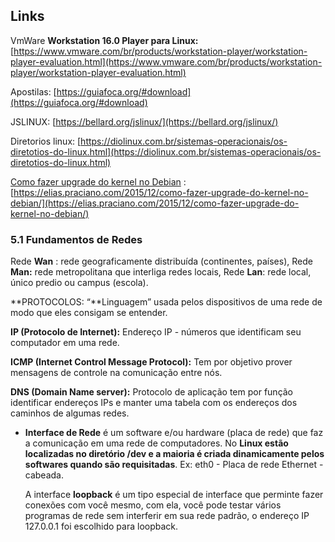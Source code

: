 ## Links
VmWare **Workstation 16.0 Player para Linux:** [https://www.vmware.com/br/products/workstation-player/workstation-player-evaluation.html](https://www.vmware.com/br/products/workstation-player/workstation-player-evaluation.html)

Apostilas: [https://guiafoca.org/#download](https://guiafoca.org/#download)

JSLINUX: [https://bellard.org/jslinux/](https://bellard.org/jslinux/)

Diretorios linux: [https://diolinux.com.br/sistemas-operacionais/os-diretotios-do-linux.html](https://diolinux.com.br/sistemas-operacionais/os-diretotios-do-linux.html)

[Como fazer upgrade do kernel no Debian](https://elias.praciano.com/2015/12/como-fazer-upgrade-do-kernel-no-debian/) : [https://elias.praciano.com/2015/12/como-fazer-upgrade-do-kernel-no-debian/](https://elias.praciano.com/2015/12/como-fazer-upgrade-do-kernel-no-debian/)

### 5.1 Fundamentos de Redes

Rede **Wan** : rede geograficamente distribuída (continentes, países), Rede **Man:** rede metropolitana que interliga redes locais, Rede **Lan**: rede local, único predio ou campus (escola).

**PROTOCOLOS: “**Linguagem” usada pelos dispositivos de uma rede de modo que eles consigam se entender.

**IP (Protocolo de Internet):**  Endereço IP - números que identificam seu computador em uma rede.

**ICMP (Internet Control Message Protocol):** Tem por objetivo prover mensagens de controle na comunicação entre nós.

**DNS (Domain Name server):** Protocolo de aplicação tem por função identificar endereços IPs e manter uma tabela com os endereços dos caminhos de algumas redes.

- **Interface de Rede** é um software e/ou hardware (placa de rede) que faz a comunicação em uma rede de computadores. No **Linux estão localizadas no diretório /dev e a maioria é criada dinamicamente pelos softwares quando são requisitadas**. Ex: eth0 - Placa de rede Ethernet - cabeada.
    
    A interface **loopback**  é um tipo especial de interface que perminte fazer conexões com você mesmo, com ela, você pode testar vários programas de rede sem interferir em sua rede padrão, o endereço IP 127.0.0.1 foi escolhido para loopback.
